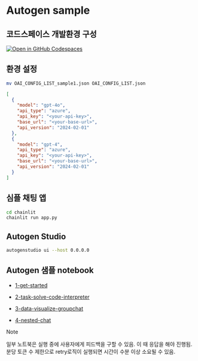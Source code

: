 # Autogen sample

## 코드스페이스 개발환경 구성

[![Open in GitHub Codespaces](https://github.com/codespaces/badge.svg)](https://codespaces.new?quickstart=1)

## 환경 설정

  ```bash
  mv OAI_CONFIG_LIST_sample1.json OAI_CONFIG_LIST.json
  ```

```json
[
  {
    "model": "gpt-4o",
    "api_type": "azure",
    "api_key": "<your-api-key>",
    "base_url": "<your-base-url>",
    "api_version": "2024-02-01"
  },
  {
    "model": "gpt-4",
    "api_type": "azure",
    "api_key": "<your-api-key>",
    "base_url": "<your-base-url>",
    "api_version": "2024-02-01"
  }
]

```
## 심플 채팅 앱

  ```bash
  cd chainlit
  chainlit run app.py
  ```

## Autogen Studio

  ```bash
  autogenstudio ui --host 0.0.0.0
  ```

## Autogen 샘플 notebook

  * [1-get-started](./1-get-started.ipynb)

  * [2-task-solve-code-interpreter](./2-task-solve-code-interpreter.ipynb)

  * [3-data-visualize-groupchat](./3-data-visualize-groupchat.ipynb)

  * [4-nested-chat](./4-nested-chat.ipynb)

> [!Note]
> 일부 노트북은 실행 중에 사용자에게 피드백을 구할 수 있음. 이 때 응답을 해야 진행됨.
> 분당 토큰 수 제한으로 retry로직이 실행되면 시간이 수분 이상 소요될 수 있음. 